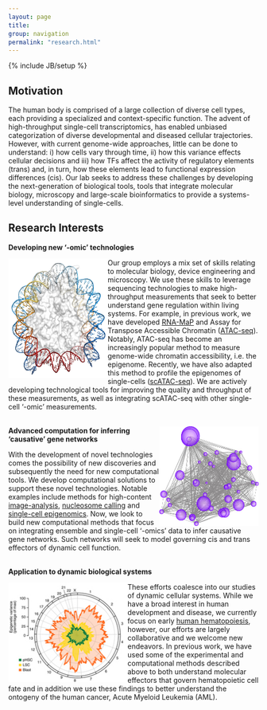 ```yaml
---
layout: page
title: 
group: navigation
permalink: "research.html"
---
```

{% include JB/setup %}

Motivation
----------

The human body is comprised of a large collection of diverse cell types, each providing a specialized and context-specific function. The advent of high-throughput single-cell transcriptomics, has enabled unbiased categorization of diverse developmental and diseased cellular trajectories. However, with current genome-wide approaches, little can be done to understand: i) how cells vary through time, ii) how this variance effects cellular decisions and iii) how TFs affect the activity of regulatory elements (trans) and, in turn, how these elements lead to functional expression differences (cis). Our lab seeks to address these challenges by developing the next-generation of biological tools, tools that integrate molecular biology, microscopy and large-scale bioinformatics to provide a systems-level understanding of single-cells.


Research Interests
------------------

<B> Developing new ‘-omic’ technologies </B>

<img alt="nucleosome-small" align="left" src="media/research/nucleosome-small.jpg" width="200" height="240"/>

Our group employs a mix set of skills relating to molecular biology, device engineering and microscopy.
We use these skills to leverage sequencing technologies to make high-throughput measurements that seek to
better understand gene regulation within living systems. For example, in previous work, we have developed
<a href="http://www.nature.com/nbt/journal/v32/n6/abs/nbt.2880.html" target="_blank">RNA-MaP</a> and
Assay for Transpose Accessible Chromatin (<a href="http://www.nature.com/nmeth/journal/v10/n12/abs/nmeth.2688.html" target="_blank">ATAC-seq</a>).
Notably, ATAC-seq has become an increasingly popular method to measure genome-wide chromatin accessibility, i.e. the epigenome.
Recently, we have also adapted this method to profile the epigenomes of single-cells
(<a href="http://www.nature.com/nature/journal/v523/n7561/full/nature14590.html" target="_blank">scATAC-seq</a>).
We are actively developing technological tools for improving the quality and throughput of these measurements,
as well as integrating scATAC-seq with other single-cell ‘-omic’ measurements.
<br><br>

<img alt="network" align="right" src="media/research/network.jpg" width="200" height="200"/>

<B> Advanced computation for inferring ‘causative’ gene networks </B>

With the development of novel technologies comes the possibility of new discoveries and subsequently the need for new computational tools. We develop computational solutions to support these novel technologies. Notable examples include methods for high-content <a href="http://www.nature.com/nbt/journal/v32/n6/abs/nbt.2880.html" target="_blank">image-analysis</a>, <a href="http://genome.cshlp.org/content/early/2015/08/27/gr.192294.115" target="_blank">nucleosome calling</a> and <a href="http://www.nature.com/nature/journal/v523/n7561/full/nature14590.html" target="_blank">single-cell epigenomics</a>. Now, we look to build new computational methods that focus on integrating ensemble and single-cell ‘-omics’ data to infer causative gene networks. Such networks will seek to model governing cis and trans effectors of dynamic cell function.
<br><br>

<B> Application to dynamic biological systems </B>

<img alt="aml-variance" align="left" src="media/research/aml-variance.jpg" width="240" height="200"/>

These efforts coalesce into our studies of dynamic cellular systems. While we have a broad interest in  human development and disease, we currently focus on early <a href="http://www.nature.com/ng/journal/v48/n10/full/ng.3646.html" target="_blank">human hematopoiesis</a>, however, our efforts are largely collaborative and we welcome new endeavors. In previous work, we have used some of the experimental and computational methods described above to both understand molecular effectors that govern hematopoietic cell fate and in addition we use these findings to better understand the ontogeny of the human cancer, Acute Myeloid Leukemia (AML).
<br><br>
